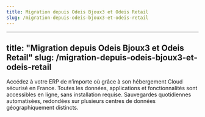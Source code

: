 ```yaml
---
title: Migration depuis Odeis Bjoux3 et Odeis Retail
slug: /migration-depuis-odeis-bjoux3-et-odeis-retail
---
```

  ---
title: "Migration depuis Odeis Bjoux3 et Odeis Retail"
slug: /migration-depuis-odeis-bjoux3-et-odeis-retail
---

Accédez à votre ERP de n’importe où grâce à son hébergement Cloud sécurisé en France. Toutes les données, applications et fonctionnalités sont accessibles en ligne, sans installation requise. Sauvegardes quotidiennes automatisées, redondées sur plusieurs centres de données géographiquement distincts.